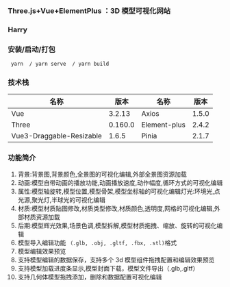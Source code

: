 ### Three.js+Vue+ElementPlus ：3D 模型可视化网站

### Harry

### 安装/启动/打包

```
 yarn  / yarn serve  / yarn build

```

### 技术栈

| 名称                     | 版本    | 名称         | 版本  |
| ------------------------ | ------- | ------------ | ----- |
| Vue                      | 3.2.13  | Axios        | 1.5.0 |
| Three                    | 0.160.0 | Element-plus | 2.4.2 |
| Vue3-Draggable-Resizable | 1.6.5   | Pinia        | 2.1.7 |

### 功能简介

1. 背景:背景图,背景颜色,全景图的可视化编辑,外部全景图资源加载
2. 动画:模型自带动画的播放功能,动画播放速度,动作幅度,循环方式的可视化编辑
3. 属性:模型轴旋转,模型位置,模型骨架,模型坐标轴的可视化编辑灯光:环境光,点光源,聚光灯,半球光的可视化编辑
4. 材质:模型材质贴图修改,材质类型修改,材质颜色,透明度,网格的可视化编辑,外部材质资源加载
5. 后期:模型辉光效果,场景色调,模型拆解,模型材质拖拽、缩放、旋转的可视化编辑
6. 模型导入编辑功能 `（.glb, .obj, .gltf, .fbx, .stl)`格式
7. 模型编辑效果预览
8. 支持模型编辑的数据保存，支持多个 3d 模型组件拖拽配置和编辑效果预览
9. 支持模型加载进度条显示,模型封面下载，模型文件导出（.glb,.gltf）
10. 支持几何体模型拖拽添加，删除和数据配置可视化编辑

